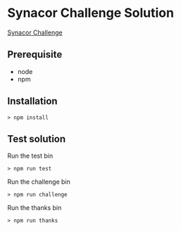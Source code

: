 # Synacor Challenge Solution
[Synacor Challenge](https://challenge.synacor.com/)

## Prerequisite
- node
- npm

## Installation
```
> npm install
```

## Test solution
Run the test bin
```
> npm run test
```

Run the challenge bin
```
> npm run challenge
```

Run the thanks bin
```
> npm run thanks
```
